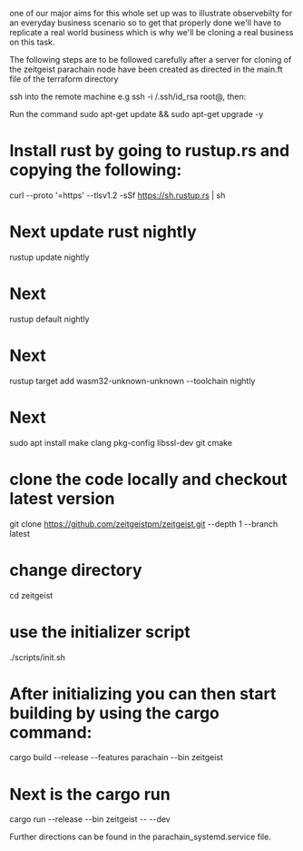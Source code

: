 one of our major aims for this whole set up was to illustrate observebilty for an everyday business scenario 
so to get that properly done we'll have to replicate a real world business which is why we'll be cloning a  real 
business on this task.

The following steps are to be followed carefully after a server for cloning of the zeitgeist parachain node have been created
as directed in the main.ft file of the terraform directory 

 ssh into the remote machine e.g ssh -i /.ssh/id_rsa root@<ip address>, then:
	 
 Run the command sudo apt-get update && sudo apt-get upgrade -y
	 
 # Install rust by going to rustup.rs and copying the following:
   curl --proto '=https' --tlsv1.2 -sSf https://sh.rustup.rs | sh

 # Next update rust nightly
   rustup update nightly

 # Next
   rustup default nightly 
	 
 # Next
   rustup target add wasm32-unknown-unknown --toolchain nightly 

 # Next
   sudo apt install make clang pkg-config libssl-dev git cmake 

 # clone the code locally and checkout latest version
   git clone https://github.com/zeitgeistpm/zeitgeist.git --depth 1 --branch latest  

 # change directory
   cd zeitgeist
	  
 # use the initializer script
  ./scripts/init.sh
	  
 # After initializing you can then start building by using the cargo command:
   cargo build --release --features parachain --bin zeitgeist
	  
 # Next is the cargo run 
   cargo run --release --bin zeitgeist -- --dev	   

Further directions can be found in the parachain_systemd.service file. 
